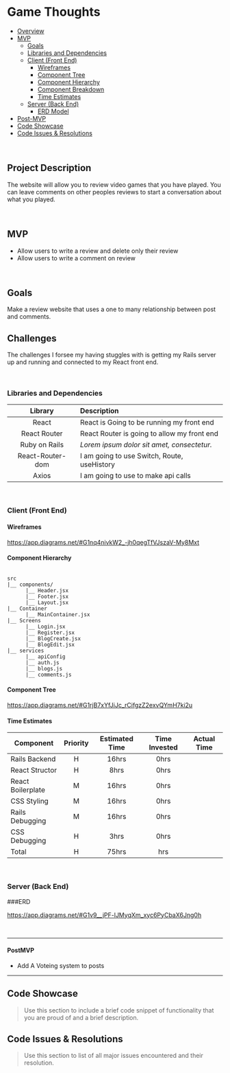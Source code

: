 # Game Thoughts <!-- omit in toc -->

- [Overview](#overview)
- [MVP](#mvp)
  - [Goals](#goals)
  - [Libraries and Dependencies](#libraries-and-dependencies)
  - [Client (Front End)](#client-front-end)
    - [Wireframes](#wireframes)
    - [Component Tree](#component-tree)
    - [Component Hierarchy](#component-hierarchy)
    - [Component Breakdown](#component-breakdown)
    - [Time Estimates](#time-estimates)
  - [Server (Back End)](#server-back-end)
    - [ERD Model](#erd-model)
- [Post-MVP](#post-mvp)
- [Code Showcase](#code-showcase)
- [Code Issues & Resolutions](#code-issues--resolutions)

<br>

## Project Description

The website will allow you to review video games that you have played. You can leave comments on other peoples reviews to start a conversation about what you played.

<br>

## MVP


- Allow users to write a review and delete only their review
- Allow users to write a comment on review


<br>

## Goals

Make a review website that uses a one to many relationship between post and comments.


## Challenges

The challenges I forsee my having stuggles with is getting my Rails server up and running and connected to my React front end.



<br>

### Libraries and Dependencies

|     Library      | Description                                |
| :--------------: | :----------------------------------------- |
|      React       | React is Going to be running my front end  |
|   React Router   | React Router is going to allow my front end  |
|   Ruby on Rails  |_Lorem ipsum dolor sit amet, consectetur._ |
|  React-Router-dom | I am going to use Switch, Route, useHistory |
|  Axios | I am going to use to make api calls|


<br>

### Client (Front End)

#### Wireframes

https://app.diagrams.net/#G1nq4nivkW2_-jh0qegTfVJszaV-My8Mxt

#### Component Hierarchy

``` structure

src
|__ components/
      |__ Header.jsx
      |__ Footer.jsx
      |__ Layout.jsx
|__ Container
      |__ MainContainer.jsx
|__ Screens
      |__ Login.jsx
      |__ Register.jsx
      |__ BlogCreate.jsx
      |__ BlogEdit.jsx
|__ services
      |__ apiConfig
      |__ auth.js
      |__ blogs.js
      |__ comments.js

```

#### Component Tree

https://app.diagrams.net/#G1rjB7xYfJiJc_rCifgzZ2exvQYmH7ki2u



#### Time Estimates

| Component | Priority | Estimated Time | Time Invested | Actual Time |
| --- | :---: |  :---: | :---: | :---: |
| Rails Backend | H | 16hrs| 0hrs |  |
| React Structor | H | 8hrs| 0hrs |  |
| React Boilerplate | M | 16hrs| 0hrs  |  |
| CSS Styling | M | 16hrs| 0hrs |  |
| Rails Debugging | M | 16hrs| 0hrs |  |
| CSS Debugging | H | 3hrs| 0hrs |  |
| Total | H | 75hrs| hrs |  |

<br>

### Server (Back End)

###ERD

https://app.diagrams.net/#G1v9__jPF-lJMyqXm_xyc6PyCbaX6Jng0h

<br>

***

#### PostMVP  

- Add A Voteing system to posts


***

## Code Showcase

> Use this section to include a brief code snippet of functionality that you are proud of and a brief description.

## Code Issues & Resolutions

> Use this section to list of all major issues encountered and their resolution.
